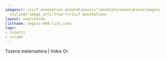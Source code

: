 ```yaml
---
imagescr: <iiif-annotation annotationurl="/annotate/annotations/segins-004-004.json"
  styling="image_only:true"></iiif-annotation>
layout: searchview
listname: segins-004-list.json
tags:
- insects
- cicada
---
```

Tozena melanoptera | Indes Or.